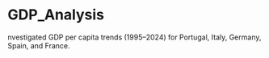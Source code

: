 # GDP_Analysis
nvestigated GDP per capita trends (1995–2024) for Portugal, Italy, Germany, Spain, and France.
